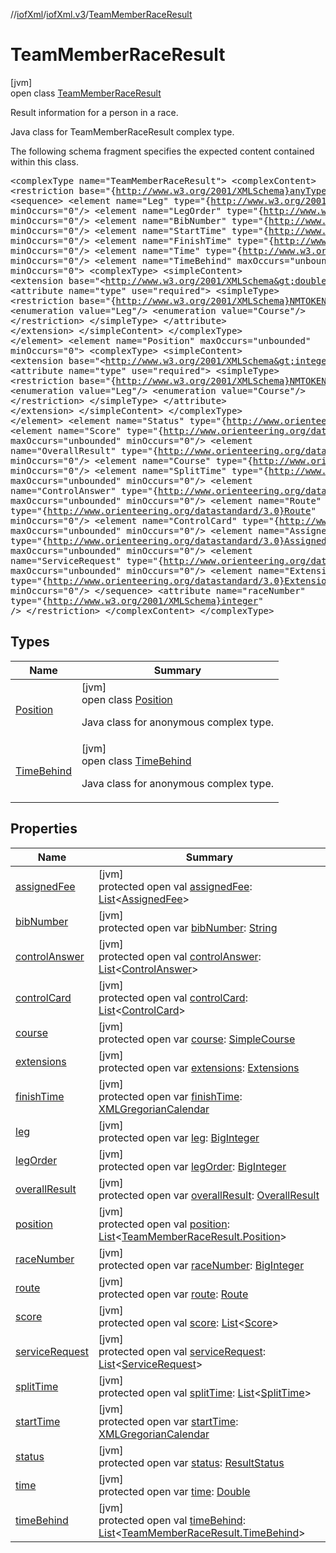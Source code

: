 //[iofXml](../../../index.md)/[iofXml.v3](../index.md)/[TeamMemberRaceResult](index.md)

# TeamMemberRaceResult

[jvm]\
open class [TeamMemberRaceResult](index.md)

Result information for a person in a race. <p>Java class for TeamMemberRaceResult complex type. <p>The following schema fragment specifies the expected content contained within this class. <pre> &lt;complexType name="TeamMemberRaceResult"&gt; &lt;complexContent&gt; &lt;restriction base="{http://www.w3.org/2001/XMLSchema}anyType"&gt; &lt;sequence&gt; &lt;element name="Leg" type="{http://www.w3.org/2001/XMLSchema}integer" minOccurs="0"/&gt; &lt;element name="LegOrder" type="{http://www.w3.org/2001/XMLSchema}integer" minOccurs="0"/&gt; &lt;element name="BibNumber" type="{http://www.w3.org/2001/XMLSchema}string" minOccurs="0"/&gt; &lt;element name="StartTime" type="{http://www.w3.org/2001/XMLSchema}dateTime" minOccurs="0"/&gt; &lt;element name="FinishTime" type="{http://www.w3.org/2001/XMLSchema}dateTime" minOccurs="0"/&gt; &lt;element name="Time" type="{http://www.w3.org/2001/XMLSchema}double" minOccurs="0"/&gt; &lt;element name="TimeBehind" maxOccurs="unbounded" minOccurs="0"&gt; &lt;complexType&gt; &lt;simpleContent&gt; &lt;extension base="&lt;http://www.w3.org/2001/XMLSchema&gt;double"&gt; &lt;attribute name="type" use="required"&gt; &lt;simpleType&gt; &lt;restriction base="{http://www.w3.org/2001/XMLSchema}NMTOKEN"&gt; &lt;enumeration value="Leg"/&gt; &lt;enumeration value="Course"/&gt; &lt;/restriction&gt; &lt;/simpleType&gt; &lt;/attribute&gt; &lt;/extension&gt; &lt;/simpleContent&gt; &lt;/complexType&gt; &lt;/element&gt; &lt;element name="Position" maxOccurs="unbounded" minOccurs="0"&gt; &lt;complexType&gt; &lt;simpleContent&gt; &lt;extension base="&lt;http://www.w3.org/2001/XMLSchema&gt;integer"&gt; &lt;attribute name="type" use="required"&gt; &lt;simpleType&gt; &lt;restriction base="{http://www.w3.org/2001/XMLSchema}NMTOKEN"&gt; &lt;enumeration value="Leg"/&gt; &lt;enumeration value="Course"/&gt; &lt;/restriction&gt; &lt;/simpleType&gt; &lt;/attribute&gt; &lt;/extension&gt; &lt;/simpleContent&gt; &lt;/complexType&gt; &lt;/element&gt; &lt;element name="Status" type="{http://www.orienteering.org/datastandard/3.0}ResultStatus"/&gt; &lt;element name="Score" type="{http://www.orienteering.org/datastandard/3.0}Score" maxOccurs="unbounded" minOccurs="0"/&gt; &lt;element name="OverallResult" type="{http://www.orienteering.org/datastandard/3.0}OverallResult" minOccurs="0"/&gt; &lt;element name="Course" type="{http://www.orienteering.org/datastandard/3.0}SimpleCourse" minOccurs="0"/&gt; &lt;element name="SplitTime" type="{http://www.orienteering.org/datastandard/3.0}SplitTime" maxOccurs="unbounded" minOccurs="0"/&gt; &lt;element name="ControlAnswer" type="{http://www.orienteering.org/datastandard/3.0}ControlAnswer" maxOccurs="unbounded" minOccurs="0"/&gt; &lt;element name="Route" type="{http://www.orienteering.org/datastandard/3.0}Route" minOccurs="0"/&gt; &lt;element name="ControlCard" type="{http://www.orienteering.org/datastandard/3.0}ControlCard" maxOccurs="unbounded" minOccurs="0"/&gt; &lt;element name="AssignedFee" type="{http://www.orienteering.org/datastandard/3.0}AssignedFee" maxOccurs="unbounded" minOccurs="0"/&gt; &lt;element name="ServiceRequest" type="{http://www.orienteering.org/datastandard/3.0}ServiceRequest" maxOccurs="unbounded" minOccurs="0"/&gt; &lt;element name="Extensions" type="{http://www.orienteering.org/datastandard/3.0}Extensions" minOccurs="0"/&gt; &lt;/sequence&gt; &lt;attribute name="raceNumber" type="{http://www.w3.org/2001/XMLSchema}integer" /&gt; &lt;/restriction&gt; &lt;/complexContent&gt; &lt;/complexType&gt; </pre>

## Types

| Name | Summary |
|---|---|
| [Position](-position/index.md) | [jvm]<br>open class [Position](-position/index.md)<br><p>Java class for anonymous complex type. |
| [TimeBehind](-time-behind/index.md) | [jvm]<br>open class [TimeBehind](-time-behind/index.md)<br><p>Java class for anonymous complex type. |

## Properties

| Name | Summary |
|---|---|
| [assignedFee](assigned-fee.md) | [jvm]<br>protected open val [assignedFee](assigned-fee.md): [List](https://docs.oracle.com/javase/8/docs/api/java/util/List.html)<[AssignedFee](../-assigned-fee/index.md)> |
| [bibNumber](bib-number.md) | [jvm]<br>protected open var [bibNumber](bib-number.md): [String](https://docs.oracle.com/javase/8/docs/api/java/lang/String.html) |
| [controlAnswer](control-answer.md) | [jvm]<br>protected open val [controlAnswer](control-answer.md): [List](https://docs.oracle.com/javase/8/docs/api/java/util/List.html)<[ControlAnswer](../-control-answer/index.md)> |
| [controlCard](control-card.md) | [jvm]<br>protected open val [controlCard](control-card.md): [List](https://docs.oracle.com/javase/8/docs/api/java/util/List.html)<[ControlCard](../-control-card/index.md)> |
| [course](course.md) | [jvm]<br>protected open var [course](course.md): [SimpleCourse](../-simple-course/index.md) |
| [extensions](extensions.md) | [jvm]<br>protected open var [extensions](extensions.md): [Extensions](../-extensions/index.md) |
| [finishTime](finish-time.md) | [jvm]<br>protected open var [finishTime](finish-time.md): [XMLGregorianCalendar](https://docs.oracle.com/javase/8/docs/api/javax/xml/datatype/XMLGregorianCalendar.html) |
| [leg](leg.md) | [jvm]<br>protected open var [leg](leg.md): [BigInteger](https://docs.oracle.com/javase/8/docs/api/java/math/BigInteger.html) |
| [legOrder](leg-order.md) | [jvm]<br>protected open var [legOrder](leg-order.md): [BigInteger](https://docs.oracle.com/javase/8/docs/api/java/math/BigInteger.html) |
| [overallResult](overall-result.md) | [jvm]<br>protected open var [overallResult](overall-result.md): [OverallResult](../-overall-result/index.md) |
| [position](position.md) | [jvm]<br>protected open val [position](position.md): [List](https://docs.oracle.com/javase/8/docs/api/java/util/List.html)<[TeamMemberRaceResult.Position](-position/index.md)> |
| [raceNumber](race-number.md) | [jvm]<br>protected open var [raceNumber](race-number.md): [BigInteger](https://docs.oracle.com/javase/8/docs/api/java/math/BigInteger.html) |
| [route](route.md) | [jvm]<br>protected open var [route](route.md): [Route](../-route/index.md) |
| [score](score.md) | [jvm]<br>protected open val [score](score.md): [List](https://docs.oracle.com/javase/8/docs/api/java/util/List.html)<[Score](../-score/index.md)> |
| [serviceRequest](service-request.md) | [jvm]<br>protected open val [serviceRequest](service-request.md): [List](https://docs.oracle.com/javase/8/docs/api/java/util/List.html)<[ServiceRequest](../-service-request/index.md)> |
| [splitTime](split-time.md) | [jvm]<br>protected open val [splitTime](split-time.md): [List](https://docs.oracle.com/javase/8/docs/api/java/util/List.html)<[SplitTime](../-split-time/index.md)> |
| [startTime](start-time.md) | [jvm]<br>protected open var [startTime](start-time.md): [XMLGregorianCalendar](https://docs.oracle.com/javase/8/docs/api/javax/xml/datatype/XMLGregorianCalendar.html) |
| [status](status.md) | [jvm]<br>protected open var [status](status.md): [ResultStatus](../-result-status/index.md) |
| [time](time.md) | [jvm]<br>protected open var [time](time.md): [Double](https://docs.oracle.com/javase/8/docs/api/java/lang/Double.html) |
| [timeBehind](time-behind.md) | [jvm]<br>protected open val [timeBehind](time-behind.md): [List](https://docs.oracle.com/javase/8/docs/api/java/util/List.html)<[TeamMemberRaceResult.TimeBehind](-time-behind/index.md)> |
